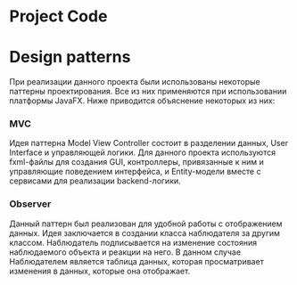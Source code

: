 # Project Code 

# Design patterns
При реализации данного проекта были использованы некоторые паттерны проектирования. Все из них применяются при использовании платформы JavaFX. Ниже приводится объяснение некоторых из них:

### MVC 
Идея паттерна Model View Controller состоит в разделении данных, User Interface и управляющей логики. Для данного проекта используются fxml-файлы для создания GUI, контроллеры, привязанные к ним и управляющие поведением интерфейса, и Entity-модели вместе с сервисами для реализации backend-логики.  

### Observer 
Данный паттерн был реализован для удобной работы с отображением данных. Идея заключается в создании класса наблюдателя за другим классом. Наблюдатель подписывается на изменение состояния наблюдаемого объекта и реакции на него. В данном случае Наблюдателем является таблица данных, которая просматривает изменения в данных, которые она отображает.	